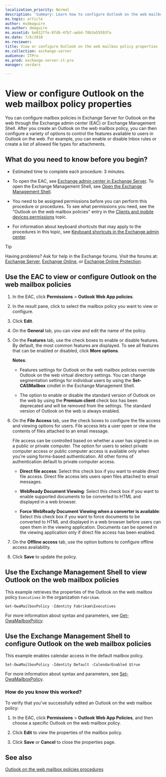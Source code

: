 ```yaml
---
localization_priority: Normal
description: 'Summary: Learn how to configure Outlook on the web mailbox policies in Exchange Server 2016 or Exchange Server 2019.'
ms.topic: article
author: msdmaguire
ms.author: dmaguire
ms.assetid: be012ffe-8fdb-4fb7-aebd-78b3a55593fa
ms.date: 7/6/2018
ms.reviewer:
title: View or configure Outlook on the web mailbox policy properties
ms.collection: exchange-server
audience: ITPro
ms.prod: exchange-server-it-pro
manager: serdars

---
```


# View or configure Outlook on the web mailbox policy properties

You can configure mailbox policies in Exchange Server for Outlook on the web through the Exchange admin center (EAC) or Exchange Management Shell. After you create an Outlook on the web mailbox policy, you can then configure a variety of options to control the features available to users in Outlook on the web. For example, you can enable or disable Inbox rules or create a list of allowed file types for attachments.

## What do you need to know before you begin?

- Estimated time to complete each procedure: 3 minutes.

- To open the EAC, see [Exchange admin center in Exchange Server](../../architecture/client-access/exchange-admin-center.md). To open the Exchange Management Shell, see [Open the Exchange Management Shell](https://technet.microsoft.com/library/63976059-25f8-4b4f-b597-633e78b803c0.aspx).

- You need to be assigned permissions before you can perform this procedure or procedures. To see what permissions you need, see the "Outlook on the web mailbox policies" entry in the [Clients and mobile devices permissions](../../permissions/feature-permissions/client-and-mobile-device-permissions.md) topic.

- For information about keyboard shortcuts that may apply to the procedures in this topic, see [Keyboard shortcuts in the Exchange admin center](../../about-documentation/exchange-admin-center-keyboard-shortcuts.md).

> [!TIP]
> Having problems? Ask for help in the Exchange forums. Visit the forums at: [Exchange Server](https://go.microsoft.com/fwlink/p/?linkId=60612), [Exchange Online](https://go.microsoft.com/fwlink/p/?linkId=267542), or [Exchange Online Protection](https://go.microsoft.com/fwlink/p/?linkId=285351).

## Use the EAC to view or configure Outlook on the web mailbox policies

1. In the EAC, click **Permissions** \> **Outlook Web App policies**.

2. In the result pane, click to select the mailbox policy you want to view or configure.

3. Click **Edit**.

4. On the **General** tab, you can view and edit the name of the policy.

5. On the **Features** tab, use the check boxes to enable or disable features. By default, the most common features are displayed. To see all features that can be enabled or disabled, click **More options**.

    **Notes**:

    - Features settings for Outlook on the web mailbox policies override Outlook on the web virtual directory settings. You can change segmentation settings for individual users by using the **Set-CASMailbox** cmdlet in the Exchange Management Shell.

    - The option to enable or disable the standard version of Outlook on the web by using the **Premium client** check box has been deprecated and will be removed from the settings. The standard version of Outlook on the web is always enabled.

6. On the **File Access** tab, use the check boxes to configure the file access and viewing options for users. File access lets a user open or view the contents of files attached to an email message.

    File access can be controlled based on whether a user has signed in on a public or private computer. The option for users to select private computer access or public computer access is available only when you're using forms-based authentication. All other forms of authentication default to private computer access.

    - **Direct file access**: Select this check box if you want to enable direct file access. Direct file access lets users open files attached to email messages.

    - **WebReady Document Viewing**: Select this check box if you want to enable supported documents to be converted to HTML and displayed in a web browser.

    - **Force WebReady Document Viewing when a converter is available**: Select this check box if you want to force documents to be converted to HTML and displayed in a web browser before users can open them in the viewing application. Documents can be opened in the viewing application only if direct file access has been enabled.

7. On the **Offline access** tab, use the option buttons to configure offline access availability.

8. Click **Save** to update the policy.

## Use the Exchange Management Shell to view Outlook on the web mailbox policies

This example retrieves the properties of the Outlook on the web mailbox policy `Executives` in the organization `Fabrikam`.

```
Get-OwaMailboxPolicy -Identity Fabrikam\Executives
```

For more information about syntax and parameters, see [Get-OwaMailboxPolicy](https://technet.microsoft.com/library/bdd580d3-8812-4b4a-93e8-c6401b0d2f0f.aspx).

## Use the Exchange Management Shell to configure Outlook on the web mailbox policies

This example enables calendar access in the default mailbox policy.

```
Set-OwaMailboxPolicy -Identity Default -CalendarEnabled $true
```

For more information about syntax and parameters, see [Set-OwaMailboxPolicy](https://technet.microsoft.com/library/530166f7-ab42-4609-ba73-9b5a39b567be.aspx).

### How do you know this worked?

To verify that you've successfully edited an Outlook on the web mailbox policy:

1. In the EAC, click **Permissions** \> **Outlook Web App Policies**, and then choose a specific Outlook on the web mailbox policy.

2. Click **Edit** to view the properties of the mailbox policy.

3. Click **Save** or **Cancel** to close the properties page.

## See also

[Outlook on the web mailbox policies procedures](https://technet.microsoft.com/library/2f9fc960-6d0b-472a-a81a-6d8b629b4d5d.aspx)
